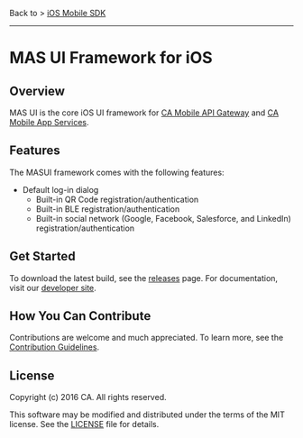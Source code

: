Back to > [iOS Mobile SDK](https://github.com/CAAPIM/iOS-MAS-SDK)
<hr/>

# MAS UI Framework for iOS

## Overview
MAS UI is the core iOS UI framework for [CA Mobile API Gateway][mag] and [CA Mobile App Services][mas.ca.com]. 

## Features

The MASUI framework comes with the following features:

- Default log-in dialog
    + Built-in QR Code registration/authentication
    + Built-in BLE registration/authentication
    + Built-in social network (Google, Facebook, Salesforce, and LinkedIn) registration/authentication

## Get Started

To download the latest build, see the [releases][releases] page.
For documentation, visit our [developer site][docs].


## How You Can Contribute

Contributions are welcome and much appreciated. To learn more, see the [Contribution Guidelines][contributing].


## License

Copyright (c) 2016 CA. All rights reserved.

This software may be modified and distributed under the terms
of the MIT license. See the [LICENSE][license-link] file for details.

 [mag]: https://docops.ca.com/mag
 [mas.ca.com]: http://mas.ca.com/
 [docs]: http://mas.ca.com/docs/
 [blog]: http://mas.ca.com/blog/

 [releases]: ../../releases
 [contributing]: /CONTRIBUTING.md
 [license-link]: /LICENSE

